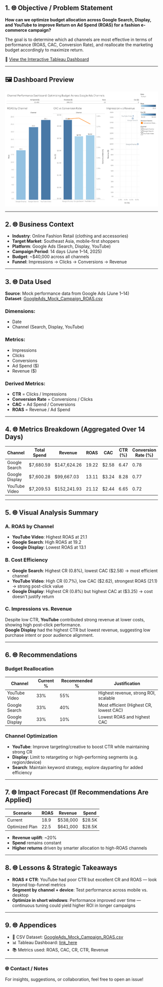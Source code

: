 
## 1. 🌐 Objective / Problem Statement

**How can we optimize budget allocation across Google Search, Display, and YouTube to improve Return on Ad Spend (ROAS) for a fashion e-commerce campaign?**

The goal is to determine which ad channels are most effective in terms of performance (ROAS, CAC, Conversion Rate), and reallocate the marketing budget accordingly to maximize return.

🔗 [View the Interactive Tableau Dashboard](https://public.tableau.com/views/OptimizingBudgetAllocationAcrossGoogleAdsChannelsforFashionE-commerce/ExecutiveOverview?:language=en-US&:sid=&:redirect=auth&:display_count=n&:origin=viz_share_link)

---

## 🖼️ Dashboard Preview

![Dashboard Preview](./Executive-overview.png)

---

## 2. 🌐 Business Context

- **Industry**: Online Fashion Retail (clothing and accessories)  
- **Target Market**: Southeast Asia, mobile-first shoppers  
- **Platform**: Google Ads (Search, Display, YouTube)  
- **Campaign Period**: 14 days (June 1–14, 2025)  
- **Budget**: ~$40,000 across all channels  
- **Funnel**: Impressions → Clicks → Conversions → Revenue  

---

## 3. 🌐 Data Used

**Source**: Mock performance data from Google Ads (June 1–14)  
**Dataset**: [GoogleAds_Mock_Campaign_ROAS.csv](GoogleAds_Mock_Campaign_ROAS.csv)
### Dimensions:
- Date
- Channel (Search, Display, YouTube)

### Metrics:
- Impressions  
- Clicks  
- Conversions  
- Ad Spend ($)  
- Revenue ($)

### Derived Metrics:
- **CTR** = Clicks / Impressions  
- **Conversion Rate** = Conversions / Clicks  
- **CAC** = Ad Spend / Conversions  
- **ROAS** = Revenue / Ad Spend  

---

## 4. 🌐 Metrics Breakdown (Aggregated Over 14 Days)

| Channel         | Total Spend | Revenue       | ROAS  | CAC   | CTR (%) | Conversion Rate (%) |
|----------------|-------------|---------------|-------|-------|---------|----------------------|
| Google Search   | $7,680.59   | $147,624.26    | 19.22 | $2.58 | 6.47    | 0.78               |
| Google Display  | $7,600.28   | $99,667.03    | 13.11 | $3.24 | 8.28    | 0.77                |
| YouTube Video   | $7,209.53   | $152,241.93    | 21.12 | $2.44 | 6.65   | 0.72               |

---

## 5. 🌐 Visual Analysis Summary

### A. ROAS by Channel
- **YouTube Video**: Highest ROAS at 21.1  
- **Google Search**: High ROAS at 19.2  
- **Google Display**: Lowest ROAS at 13.1  

### B. Cost Efficiency
- **Google Search**: Highest CR (0.8%), lowest CAC ($2.58) → most efficient channel 
- **YouTube Video**: High CR (0.7%), low CAC ($2.62), strongest ROAS (21.1) → strong post-click value
- **Google Display**: Highest CR (0.8%) but highest CAC at ($3.25) → cost doesn't justify return

### C. Impressions vs. Revenue
Despite low CTR, **YouTube** contributed strong revenue at lower costs, showing high post-click performance.  
**Google Display** had the highest CTR but lowest revenue, suggesting low purchase intent or poor audience alignment.

---

## 6. 🌐 Recommendations

### Budget Reallocation

| Channel         | Current % | Recommended % | Justification                          |
|----------------|------------|----------------|----------------------------------------|
| YouTube Video   | 33%       | 55%            | Highest revenue, strong ROI, scalable  |
| Google Search   | 33%       | 40%            | Most efficient (Highest CR, lowest CAC)
| Google Display  | 33%       | 10%            | Lowest ROAS and highest CAC            |

### Channel Optimization

- **YouTube**: Improve targeting/creative to boost CTR while maintaining strong CR  
- **Display**: Limit to retargeting or high-performing segments (e.g. region/device)  
- **Search**: Maintain keyword strategy, explore dayparting for added efficiency  

---

## 7. 🌐 Impact Forecast (If Recommendations Are Applied)

| Scenario         | ROAS | Revenue   | Spend   |
|------------------|------|-----------|---------|
| Current          | 18.9 | $538,000  | $28.5K  |
| Optimized Plan   | 22.5 | $641,000  | $28.5K  |

- **Revenue uplift**: ~20%  
- **Spend** remains constant  
- **Higher returns** driven by smarter allocation to high-ROAS channels  

---

## 8. 🌐 Lessons & Strategic Takeaways

- **ROAS ≠ CTR**: YouTube had poor CTR but excellent CR and ROAS — look beyond top-funnel metrics  
- **Segment by channel + device**: Test performance across mobile vs. desktop  
- **Optimize in short windows**: Performance improved over time — continuous tuning could yield higher ROI in longer campaigns  

---

## 9. 🌐 Appendices

- 📄 CSV Dataset: [GoogleAds_Mock_Campaign_ROAS.csv](GoogleAds_Mock_Campaign_ROAS.csv)
- 📊 Tableau Dashboard: [link_here](https://public.tableau.com/views/OptimizingBudgetAllocationAcrossGoogleAdsChannelsforFashionE-commerce/ExecutiveOverview?:language=en-US&:sid=&:display_count=n&:origin=viz_share_link)
- 📚 Metrics used: ROAS, CAC, CR, CTR, Revenue 
---

### 🌐 Contact / Notes

For insights, suggestions, or collaboration, feel free to open an issue!
